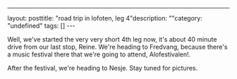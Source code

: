 --- 
layout: posttitle: "road trip in lofoten, leg 4"description: ""category: "undefined" tags: [] --- <p>Well, we've started the very very short 4th leg now, it's about 40 minute drive from our last stop, Reine. We're heading to Fredvang, because there's a music festival there that we're going to attend, Alofestivalen!.</p> <p>After the festival, we're heading to Nesje. Stay tuned for pictures.</p>